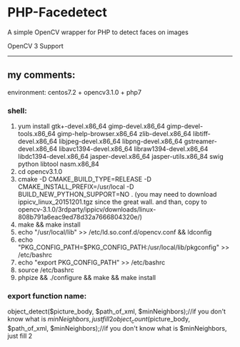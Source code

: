 # PHP-Facedetect
A simple OpenCV wrapper for PHP to detect faces on images

OpenCV 3 Support

---------------------------------------------------------------------------------

## my comments:
environment: centos7.2 + opencv3.1.0 + php7

### shell:
1. yum install gtk+-devel.x86_64   gimp-devel.x86_64  gimp-devel-tools.x86_64   gimp-help-browser.x86_64 zlib-devel.x86_64  libtiff-devel.x86_64  libjpeg-devel.x86_64 libpng-devel.x86_64  gstreamer-devel.x86_64  libavc1394-devel.x86_64  libraw1394-devel.x86_64 libdc1394-devel.x86_64  jasper-devel.x86_64 jasper-utils.x86_84  swig  python  libtool  nasm.x86_84
2. cd opencv3.1.0
3. cmake -D CMAKE_BUILD_TYPE=RELEASE -D CMAKE_INSTALL_PREFIX=/usr/local -D BUILD_NEW_PYTHON_SUPPORT=NO .
(you may need to download ippicv_linux_20151201.tgz since the great wall. and than, copy to opencv-3.1.0/3rdparty/ippicv/downloads/linux-808b791a6eac9ed78d32a7666804320e/)
4. make && make install
5. echo "/usr/local/lib" >> /etc/ld.so.conf.d/opencv.conf && ldconfig
6. echo "PKG_CONFIG_PATH=$PKG_CONFIG_PATH:/usr/local/lib/pkgconfig" >> /etc/bashrc
7. echo "export PKG_CONFIG_PATH" >> /etc/bashrc
8. source /etc/bashrc
9. phpize && ./configure && make && make install

### export function name:
object_detect($picture_body, $path_of_xml, $minNeighbors);//if you don't know what is $minNeighbors, just fill 2
object_count($picture_body, $path_of_xml, $minNeighbors);//if you don't know what is $minNeighbors, just fill 2

